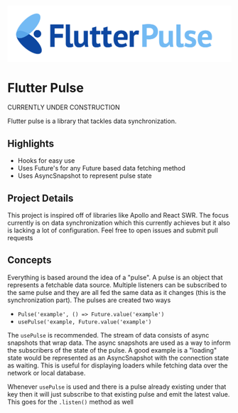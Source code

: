 ![Logo](https://github.com/pstromberg98/flutter_pulse/blob/master/logo.png)

# Flutter Pulse

CURRENTLY UNDER CONSTRUCTION

Flutter pulse is a library that tackles data synchronization.

## Highlights

- Hooks for easy use
- Uses Future's for any Future based data fetching method
- Uses AsyncSnapshot to represent pulse state

## Project Details

This project is inspired off of libraries like Apollo and React SWR. The focus currently is on data synchronization which this currently achieves but it also is lacking a lot of configuration. Feel free to open issues and submit pull requests

## Concepts

Everything is based around the idea of a "pulse". A pulse is an object that represents a fetchable data source. Multiple listeners can be subscribed to the same pulse and they are all fed the same data as it changes (this is the synchronization part). The pulses are created two ways
- `Pulse('example', () => Future.value('example')` 
- `usePulse('example, Future.value('example')`

The `usePulse` is recommended. The stream of data consists of async snapshots that wrap data. The async snapshots are used as a way to inform the subscribers of the state of the pulse. A good example is a "loading" state would be represented as an AsyncSnapshot with the connection state as waiting. This is useful for displaying loaders while fetching data over the network or local database.

Whenever `usePulse` is used and there is a pulse already existing under that key then it will just subscribe to that existing pulse and emit the latest value. This goes for the `.listen()` method as well
